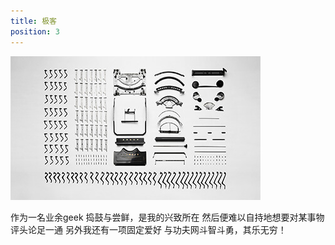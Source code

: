 ```yaml
---
title: 极客
position: 3
---
```



![](./_image/geek.jpg)

作为一名业余geek 
捣鼓与尝鲜，是我的兴致所在
然后便难以自持地想要对某事物评头论足一通
另外我还有一项固定爱好
与功夫网斗智斗勇，其乐无穷！
